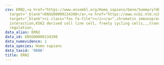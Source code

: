 ```yaml
---
csv: ERN2,<a href="https://www.ensembl.org/Homo_sapiens/Gene/Summary?db=core;g=ENSG00000134398"
  target="_blank">ENSG00000134398</a>,<a href="https://www.ncbi.nlm.nih.gov/pubmed/23959860"
  target="_blank"><i class="fas fa-file"></i></a>",chromatin immunoprecipitation assay,direct
  interaction,K562 derived cell line cell, freely cycling cells,,,transcriptional
  regulation,
data_alias: ERN2
data_id: ENSG00000134398
data_numevidence: 1
data_species: Homo sapiens
data_taxid: '9606'
title: ERN2
---
```

